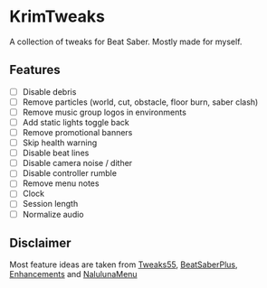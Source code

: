 # KrimTweaks

A collection of tweaks for Beat Saber. Mostly made for myself.

## Features

- [ ] Disable debris
- [ ] Remove particles (world, cut, obstacle, floor burn, saber clash)
- [ ] Remove music group logos in environments
- [ ] Add static lights toggle back
- [ ] Remove promotional banners
- [ ] Skip health warning
- [ ] Disable beat lines
- [ ] Disable camera noise / dither
- [ ] Disable controller rumble
- [ ] Remove menu notes
- [ ] Clock
- [ ] Session length
- [ ] Normalize audio

## Disclaimer

Most feature ideas are taken from [Tweaks55](https://github.com/kinsi55/BeatSaber_Tweaks55), [BeatSaberPlus](https://discord.gg/63ebPMC), [Enhancements](https://github.com/Auros/Enhancements) and [NalulunaMenu](https://twitter.com/nalulululuna)
